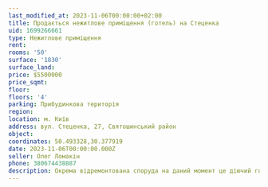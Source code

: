 ```yaml
---
last_modified_at: 2023-11-06T00:00:00+02:00
title: Продається нежитлове приміщення (готель) на Стеценка
uid: 1699266661
type: Нежитлове приміщення
rent:
rooms: '50'
surface: '1830'
surface_land:
price: $5500000
price_sqmt:
floor:
floors: '4'
parking: Прибудинкова територія
region:
location: м. Київ
address: вул. Стеценка, 27, Святошинський район
object:
coordinates: 50.493328,30.377919
date: 2023-11-06T00:00:00.000Z
seller: Олег Ломакін
phone: 380674438887
description: Окрема відремонтована споруда на даний момент це діючий готельно-ресторанний комплекс
---
```

